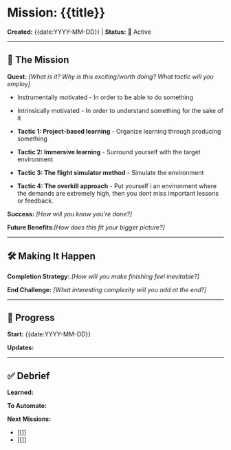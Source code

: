 # Mission: {{title}}

**Created:** {{date:YYYY-MM-DD}} | **Status:** 🎯 Active

---

## 🎯 The Mission

**Quest:** _[What is it? Why is this exciting/worth doing? What tactic will you employ]_
- Instrumentally motivated - In order to be able to do something
- Intrinsically motivated - In order to understand something for the sake of it

- **Tactic 1: Project-based learning** - Organize learning through producing something
- **Tactic 2: Immersive learning** - Surround yourself with the target environment
- **Tactic 3: The flight simulator method** - Simulate the environment
- **Tactic 4: The overkill approach** - Put yourself i an environment where the demands are extremely high, then you dont miss important lessons or feedback.

**Success:** _[How will you know you're done?]_

**Future Benefits**:_[How does this fit your bigger picture?]_

---

## 🛠️ Making It Happen

**Completion Strategy:** _[How will you make finishing feel inevitable?]_

**End Challenge:** _[What interesting complexity will you add at the end?]_

---

## 📝 Progress

**Start:** {{date:YYYY-MM-DD}}

**Updates:**

---

## ✅ Debrief

**Learned:**

**To Automate:**

**Next Missions:**

- [[]]
- [[]]